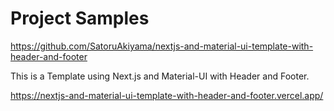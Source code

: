 # Project Samples

https://github.com/SatoruAkiyama/nextjs-and-material-ui-template-with-header-and-footer

This is a Template using Next.js and Material-UI with Header and Footer.

https://nextjs-and-material-ui-template-with-header-and-footer.vercel.app/

